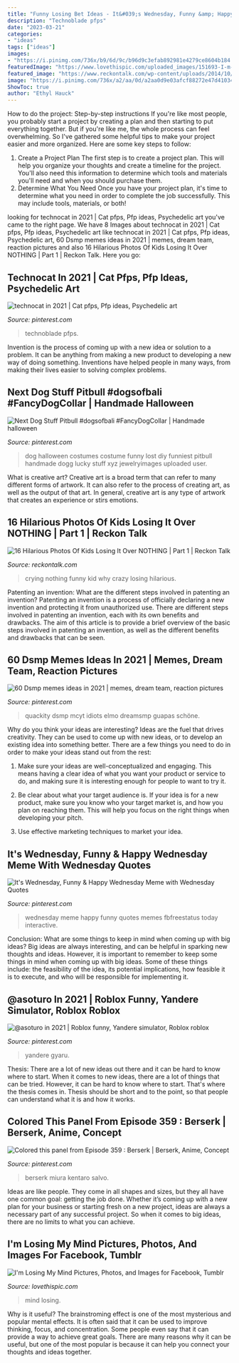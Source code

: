 ```yaml
---
title: "Funny Losing Bet Ideas - It&#039;s Wednesday, Funny &amp; Happy Wednesday Meme With Wednesday Quotes"
description: "Technoblade pfps"
date: "2023-03-21"
categories:
- "ideas"
tags: ["ideas"]
images:
- "https://i.pinimg.com/736x/b9/6d/9c/b96d9c3efab892981e4279ce8604b184.jpg"
featuredImage: "https://www.lovethispic.com/uploaded_images/151693-I-m-Losing-My-Mind.jpg?2"
featured_image: "https://www.reckontalk.com/wp-content/uploads/2014/10/Crazy-Kids-Pictures-2.jpeg"
image: "https://i.pinimg.com/736x/a2/aa/0d/a2aa0d9e03afcf88272e47d410341afd.jpg"
ShowToc: true
author: "Ethyl Hauck"
---
```



How to do the project: Step-by-step instructions
If you're like most people, you probably start a project by creating a plan and then starting to put everything together. But if you're like me, the whole process can feel overwhelming. So I've gathered some helpful tips to make your project easier and more organized. Here are some key steps to follow:
1. Create a Project Plan 
The first step is to create a project plan. This will help you organize your thoughts and create a timeline for the project. You'll also need this information to determine which tools and materials you'll need and when you should purchase them. 
2. Determine What You Need 
Once you have your project plan, it's time to determine what you need in order to complete the job successfully. This may include tools, materials, or both! 

	

		
looking for technocat in 2021 | Cat pfps, Pfp ideas, Psychedelic art you've came to the right page. We have 8 Images about technocat in 2021 | Cat pfps, Pfp ideas, Psychedelic art like technocat in 2021 | Cat pfps, Pfp ideas, Psychedelic art, 60 Dsmp memes ideas in 2021 | memes, dream team, reaction pictures and also 16 Hilarious Photos Of Kids Losing It Over NOTHING | Part 1 | Reckon Talk. Here you go:
		
    
## Technocat In 2021 | Cat Pfps, Pfp Ideas, Psychedelic Art

<img loading=lazy src="https://i.pinimg.com/736x/b9/6d/9c/b96d9c3efab892981e4279ce8604b184.jpg" onerror="this.onerror=null;this.src='https://tse1.mm.bing.net/th?id=OIP.HRM3H-WkzeXgAtto-zRCKwHaNK&amp;pid=15.1';" alt="technocat in 2021 | Cat pfps, Pfp ideas, Psychedelic art">

_Source: pinterest.com_

>technoblade pfps. 

	

Invention is the process of coming up with a new idea or solution to a problem. It can be anything from making a new product to developing a new way of doing something. Inventions have helped people in many ways, from making their lives easier to solving complex problems.

    
## Next Dog Stuff Pitbull #dogsofbali #FancyDogCollar | Handmade Halloween

<img loading=lazy src="https://i.pinimg.com/736x/4a/eb/27/4aeb2720e648cf5ec3fcb5f7c5bec2b7.jpg" onerror="this.onerror=null;this.src='https://tse1.mm.bing.net/th?id=OIP.-R0WQsgxl6rj5yMijtOgggHaJ4&amp;pid=15.1';" alt="Next Dog Stuff Pitbull #dogsofbali #FancyDogCollar | Handmade halloween">

_Source: pinterest.com_

>dog halloween costumes costume funny lost diy funniest pitbull handmade dogg lucky stuff xyz jewelryimages uploaded user. 

	

What is creative art?
Creative art is a broad term that can refer to many different forms of artwork. It can also refer to the process of creating art, as well as the output of that art. In general, creative art is any type of artwork that creates an experience or stirs emotions.

    
## 16 Hilarious Photos Of Kids Losing It Over NOTHING | Part 1 | Reckon Talk

<img loading=lazy src="https://www.reckontalk.com/wp-content/uploads/2014/10/Crazy-Kids-Pictures-2.jpeg" onerror="this.onerror=null;this.src='https://tse3.mm.bing.net/th?id=OIP.3q_sWvU-96hLpAorTNBq3AHaG5&amp;pid=15.1';" alt="16 Hilarious Photos Of Kids Losing It Over NOTHING | Part 1 | Reckon Talk">

_Source: reckontalk.com_

>crying nothing funny kid why crazy losing hilarious. 

	

Patenting an invention: What are the different steps involved in patenting an invention?
Patenting an invention is a process of officially declaring a new invention and protecting it from unauthorized use. There are different steps involved in patenting an invention, each with its own benefits and drawbacks. The aim of this article is to provide a brief overview of the basic steps involved in patenting an invention, as well as the different benefits and drawbacks that can be seen.

    
## 60 Dsmp Memes Ideas In 2021 | Memes, Dream Team, Reaction Pictures

<img loading=lazy src="https://i.pinimg.com/474x/49/e0/d5/49e0d5bb48f165ebdaf42567dd1a920b.jpg" onerror="this.onerror=null;this.src='https://tse4.mm.bing.net/th?id=OIP.9KscY6NiERjlBEfteYD0oQAAAA&amp;pid=15.1';" alt="60 Dsmp memes ideas in 2021 | memes, dream team, reaction pictures">

_Source: pinterest.com_

>quackity dsmp mcyt idiots elmo dreamsmp guapas schöne. 

	

Why do you think your ideas are interesting?
Ideas are the fuel that drives creativity. They can be used to come up with new ideas, or to develop an existing idea into something better. There are a few things you need to do in order to make your ideas stand out from the rest:
1. Make sure your ideas are well-conceptualized and engaging. This means having a clear idea of what you want your product or service to do, and making sure it is interesting enough for people to want to try it.

2. Be clear about what your target audience is. If your idea is for a new product, make sure you know who your target market is, and how you plan on reaching them. This will help you focus on the right things when developing your pitch.

3. Use effective marketing techniques to market your idea.

    
## It&#039;s Wednesday, Funny &amp; Happy Wednesday Meme With Wednesday Quotes

<img loading=lazy src="https://i.pinimg.com/736x/a2/aa/0d/a2aa0d9e03afcf88272e47d410341afd.jpg" onerror="this.onerror=null;this.src='https://tse3.mm.bing.net/th?id=OIP.Ub7WWjHkCGjsN-WPZJnDfgHaHa&amp;pid=15.1';" alt="It&#039;s Wednesday, Funny &amp; Happy Wednesday Meme with Wednesday Quotes">

_Source: pinterest.com_

>wednesday meme happy funny quotes memes fbfreestatus today interactive. 

	

Conclusion: What are some things to keep in mind when coming up with big ideas?
Big ideas are always interesting, and can be helpful in sparking new thoughts and ideas. However, it is important to remember to keep some things in mind when coming up with big ideas. Some of these things include: the feasibility of the idea, its potential implications, how feasible it is to execute, and who will be responsible for implementing it.

    
## @asoturo In 2021 | Roblox Funny, Yandere Simulator, Roblox Roblox

<img loading=lazy src="https://i.pinimg.com/736x/f1/28/e7/f128e76d6c4fdf185ac5524243cfb0f5.jpg" onerror="this.onerror=null;this.src='https://tse2.mm.bing.net/th?id=OIP.h_n3BcF_mtUyirQV47ZyMwHaJv&amp;pid=15.1';" alt="@asoturo in 2021 | Roblox funny, Yandere simulator, Roblox roblox">

_Source: pinterest.com_

>yandere gyaru. 

	

Thesis: There are a lot of new ideas out there and it can be hard to know where to start.
When it comes to new ideas, there are a lot of things that can be tried. However, it can be hard to know where to start. That's where the thesis comes in. Thesis should be short and to the point, so that people can understand what it is and how it works.

    
## Colored This Panel From Episode 359 : Berserk | Berserk, Anime, Concept

<img loading=lazy src="https://i.pinimg.com/736x/03/29/82/0329825d634e6141992f8020aa414cde.jpg" onerror="this.onerror=null;this.src='https://tse2.mm.bing.net/th?id=OIP.ZaL8PmQBNYe1ocyOX9Ji8gHaKd&amp;pid=15.1';" alt="Colored this panel from Episode 359 : Berserk | Berserk, Anime, Concept">

_Source: pinterest.com_

>berserk miura kentaro salvo. 

	

Ideas are like people. They come in all shapes and sizes, but they all have one common goal: getting the job done. Whether it’s coming up with a new plan for your business or starting fresh on a new project, ideas are always a necessary part of any successful project. So when it comes to big ideas, there are no limits to what you can achieve.

    
## I&#039;m Losing My Mind Pictures, Photos, And Images For Facebook, Tumblr

<img loading=lazy src="https://www.lovethispic.com/uploaded_images/151693-I-m-Losing-My-Mind.jpg?2" onerror="this.onerror=null;this.src='https://tse4.mm.bing.net/th?id=OIP.AxK0v36tnROb6BxxvzSCRwHaKG&amp;pid=15.1';" alt="I&#039;m Losing My Mind Pictures, Photos, and Images for Facebook, Tumblr">

_Source: lovethispic.com_

>mind losing. 

	

Why is it useful?
The brainstroming effect is one of the most mysterious and popular mental effects. It is often said that it can be used to improve thinking, focus, and concentration. Some people even say that it can provide a way to achieve great goals. There are many reasons why it can be useful, but one of the most popular is because it can help you connect your thoughts and ideas together.

